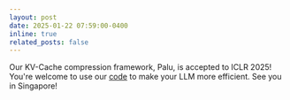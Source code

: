 ```yaml
---
layout: post
date: 2025-01-22 07:59:00-0400
inline: true
related_posts: false
---
```


Our KV-Cache compression framework, Palu, is accepted to ICLR 2025! You're welcome to use our [code](https://github.com/shadowpa0327/Palu) to make your LLM more efficient. See you in Singapore!